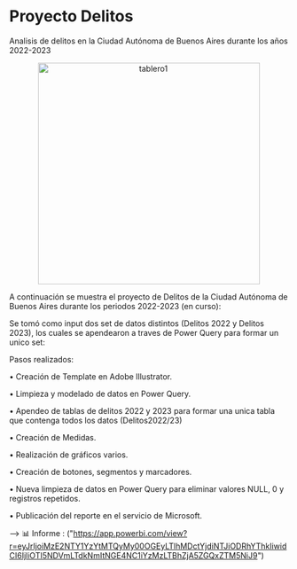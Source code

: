 # Proyecto Delitos
Analisis de delitos en la Ciudad Autónoma de Buenos Aires durante los años 2022-2023

<p align="center">
<img align="center" alt="tablero1" width="400" src="https://github.com/StefaniaCosentino/Proyecto-Delitos-CABA/blob/main/Proyecto%20Delitos.png"
</p>

A continuación se muestra el proyecto de Delitos de la Ciudad Autónoma de Buenos Aires durante los periodos 2022-2023 (en curso):


Se tomó como input dos set de datos distintos (Delitos 2022 y Delitos 2023), los cuales se apendearon a traves de Power Query para formar un unico set:

Pasos realizados:

• Creación de Template en Adobe Illustrator.

• Limpieza y modelado de datos en Power Query.

• Apendeo de tablas de delitos 2022 y 2023 para formar una unica tabla que contenga todos los datos (Delitos2022/23)

• Creación de Medidas.

• Realización de gráficos varios.

• Creación de botones, segmentos y marcadores.

• Nueva limpieza de datos en Power Query para eliminar valores NULL, 0 y registros repetidos.

• Publicación del reporte en el servicio de Microsoft.


--> 📊 Informe : ("https://app.powerbi.com/view?r=eyJrIjoiMzE2NTY1YzYtMTQyMy00OGEyLTlhMDctYjdiNTJiODRhYThkIiwidCI6IjliOTI5NDVmLTdkNmItNGE4NC1iYzMzLTBhZjA5ZGQxZTM5NiJ9")
